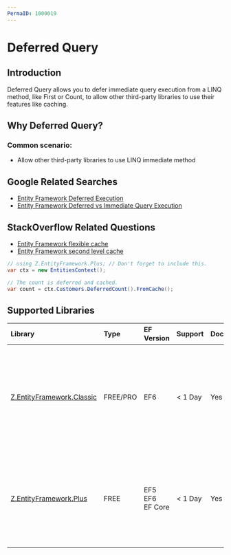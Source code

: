 ```yaml
---
PermaID: 1000019
---
```


# Deferred Query

## Introduction

Deferred Query allows you to defer immediate query execution from a LINQ method, like First or Count, to allow other third-party libraries to use their features like caching.

## Why Deferred Query?

### Common scenario:

 - Allow other third-party libraries to use LINQ immediate method

## Google Related Searches

 - [Entity Framework Deferred Execution](https://www.google.com/search?q=entity+framework+deferred+execution)
 - [Entity Framework Deferred vs Immediate Query Execution](https://www.google.com/search?q=entity+framework+deferred+vs+immediate+query+execution)

## StackOverflow Related Questions

 - [Entity Framework flexible cache](https://stackoverflow.com/questions/38527253/entity-framework-flexible-cache)
 - [Entity Framework second level cache](https://stackoverflow.com/questions/35549009/entity-framework-second-level-cache)



```csharp
// using Z.EntityFramework.Plus; // Don't forget to include this.
var ctx = new EntitiesContext();

// The count is deferred and cached.
var count = ctx.Customers.DeferredCount().FromCache();
```

## Supported Libraries

|Library	|Type	|EF Version	|Support	|Doc	|Features|
|:----------|:----------|:----------|:----------|:----------|:----------|
|[Z.EntityFramework.Classic](/ef-classic)	|FREE/PRO	|EF6|< 1 Day	|Yes	| Bulk SaveChanges<br>Bulk Insert<br>Bulk Update<br>Bulk Delete<br>Bulk Merge<br>Batch Delete<br>Batch Update<br>Cache<br>Deferred Query<br>Future|
|[Z.EntityFramework.Plus](/ef-plus)	|FREE	|EF5<br>EF6<br>EF Core|	< 1 Day	|Yes    |Audit<br>Batch Delete<br>Batch Update<br>Cache<br>Deferred Query<br>Filter<br>Future<br>Include Filter<br>Include Optimized|
